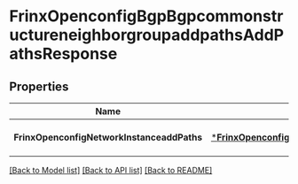 # FrinxOpenconfigBgpBgpcommonstructureneighborgroupaddpathsAddPathsResponse

## Properties
Name | Type | Description | Notes
------------ | ------------- | ------------- | -------------
**FrinxOpenconfigNetworkInstanceaddPaths** | [***FrinxOpenconfigBgpBgpcommonstructureneighborgroupaddpathsAddPaths**](frinx.openconfig.bgp.bgpcommonstructureneighborgroupaddpaths.AddPaths.md) |  | [optional] [default to null]

[[Back to Model list]](../README.md#documentation-for-models) [[Back to API list]](../README.md#documentation-for-api-endpoints) [[Back to README]](../README.md)


